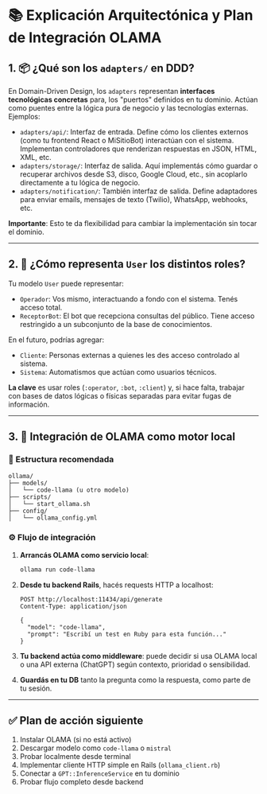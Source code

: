 # 📚 Explicación Arquitectónica y Plan de Integración OLAMA

## 1. 📦 ¿Qué son los `adapters/` en DDD?

En Domain-Driven Design, los `adapters` representan **interfaces tecnológicas concretas** para,
los "puertos" definidos en tu dominio.
Actúan como puentes entre la lógica pura de negocio y las tecnologías externas. Ejemplos:

- `adapters/api/`: Interfaz de entrada. Define cómo los clientes externos (como tu frontend React o MiSitioBot) interactúan con el sistema. Implementan controladores que renderizan respuestas en JSON, HTML, XML, etc.
- `adapters/storage/`: Interfaz de salida. Aquí implementás cómo guardar o recuperar archivos desde S3, disco, Google Cloud, etc., sin acoplarlo directamente a tu lógica de negocio.
- `adapters/notification/`: También interfaz de salida. Define adaptadores para enviar emails, mensajes de texto (Twilio), WhatsApp, webhooks, etc.

**Importante**: Esto te da flexibilidad para cambiar la implementación sin tocar el dominio.

---

## 2. 👥 ¿Cómo representa `User` los distintos roles?

Tu modelo `User` puede representar:

- `Operador`: Vos mismo, interactuando a fondo con el sistema. Tenés acceso total.
- `ReceptorBot`: El bot que recepciona consultas del público. Tiene acceso restringido a un subconjunto de la base de conocimientos.

En el futuro, podrías agregar:

- `Cliente`: Personas externas a quienes les des acceso controlado al sistema.
- `Sistema`: Automatismos que actúan como usuarios técnicos.

**La clave** es usar roles (`:operator`, `:bot`, `:client`) y, si hace falta, trabajar con bases de datos lógicas o físicas separadas para evitar fugas de información.

---

## 3. 🧠 Integración de OLAMA como motor local

### 📁 Estructura recomendada

```
ollama/
├── models/
│   └── code-llama (u otro modelo)
├── scripts/
│   └── start_ollama.sh
├── config/
│   └── ollama_config.yml
```

### ⚙️ Flujo de integración

1. **Arrancás OLAMA como servicio local**:

   ```bash
   ollama run code-llama
   ```

2. **Desde tu backend Rails**, hacés requests HTTP a localhost:

   ```http
   POST http://localhost:11434/api/generate
   Content-Type: application/json

   {
     "model": "code-llama",
     "prompt": "Escribí un test en Ruby para esta función..."
   }
   ```

3. **Tu backend actúa como middleware**: puede decidir si usa OLAMA local o una API externa (ChatGPT) según contexto, prioridad o sensibilidad.

4. **Guardás en tu DB** tanto la pregunta como la respuesta, como parte de tu sesión.

---

## ✅ Plan de acción siguiente

1. Instalar OLAMA (si no está activo)
2. Descargar modelo como `code-llama` o `mistral`
3. Probar localmente desde terminal
4. Implementar cliente HTTP simple en Rails (`ollama_client.rb`)
5. Conectar a `GPT::InferenceService` en tu dominio
6. Probar flujo completo desde backend
